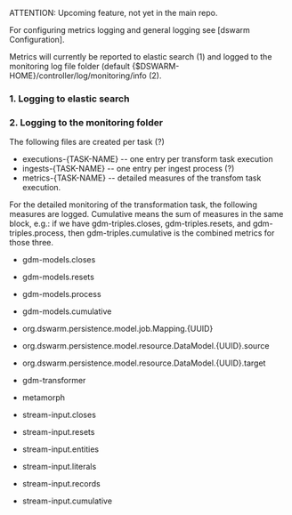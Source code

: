 ATTENTION: Upcoming feature, not yet in the main repo.

For configuring metrics logging and general logging see [dswarm Configuration].

Metrics will currently be reported to elastic search (1) and logged to the monitoring log file folder (default {$DSWARM-HOME}/controller/log/monitoring/info (2).

### 1. Logging to elastic search

### 2. Logging to the monitoring folder
The following files are created per task (?)
* executions-{TASK-NAME} -- one entry per transform task execution
* ingests-{TASK-NAME} -- one entry per ingest process (?)
* metrics-{TASK-NAME} -- detailed measures of the transfom task execution.

For the detailed monitoring of the transformation task, the following measures are logged. Cumulative means the sum of measures in the same block, e.g.: if we have gdm-triples.closes, gdm-triples.resets, and gdm-triples.process, then gdm-triples.cumulative is the combined metrics for those three.

* gdm-models.closes
* gdm-models.resets
* gdm-models.process
* gdm-models.cumulative

* org.dswarm.persistence.model.job.Mapping.{UUID}
* org.dswarm.persistence.model.resource.DataModel.{UUID}.source
* org.dswarm.persistence.model.resource.DataModel.{UUID}.target

* gdm-transformer
* metamorph

* stream-input.closes
* stream-input.resets
* stream-input.entities
* stream-input.literals
* stream-input.records
* stream-input.cumulative